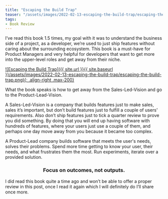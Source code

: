 ```yaml
---
title: "Escaping the Build Trap"
teaser: "/assets/images/2022-02-13-escaping-the-build-trap/escaping-the-build-trap.png"
tags:
- Book Review
---
```

I’ve read this book 1.5 times, my goal with it was to understand the business side of a project, as a developer, we’re used to just ship features without caring about the surrounding ecosystem.  This book is a must-have for Product Managers and very helpful for developers that want to get more into the upper-level roles and get away from their niche.

<a href="https://amzn.to/3Lz0PvG" target="_blank">
![Escaping the Build Trap]({{ site.url }}{{ site.baseurl }}/assets/images/2022-02-13-escaping-the-build-trap/escaping-the-build-trap.png){: .align-right .max-200}
</a>

What the book speaks is how to get away from the Sales-Led-Vision and go to the Product-Lead-Vision.

A Sales-Led-Vision is a company that builds features just to make sales, sales it’s important, but don’t build features just to fulfill a couple of users' requirements. Also don’t ship features just to tick a quarter review to prove you did something. By doing that you will end up having software with hundreds of features, where your users just use a couple of them, and perhaps one day move away from you because it became too complex.

A Product-Lead company builds software that meets the user's needs, solves their problems. Spend more time getting to know your user, their needs, and what frustrates them the most. Run experiments, iterate over a provided solution.

<h3 align="center">
Focus on outcomes, not outputs.
</h3>

I did read this book quite a time ago and won’t be able to offer a proper review in this post, once I read it again which I will definitely do I’ll share once more.
